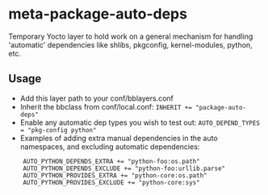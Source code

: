 meta-package-auto-deps
======================

Temporary Yocto layer to hold work on a general mechanism for handling 'automatic' dependencies like shlibs, pkgconfig, kernel-modules, python, etc.

Usage
-----

- Add this layer path to your conf/bblayers.conf
- Inherit the bbclass from conf/local.conf: `INHERIT += "package-auto-deps"`
- Enable any automatic dep types you wish to test out: `AUTO_DEPEND_TYPES = "pkg-config python"`
- Examples of adding extra manual dependencies in the auto namespaces, and excluding
  automatic dependencies:

```
    AUTO_PYTHON_DEPENDS_EXTRA += "python-foo:os.path"
    AUTO_PYTHON_DEPENDS_EXCLUDE += "python-foo:urllib.parse"
    AUTO_PYTHON_PROVIDES_EXTRA += "python-core:os.path"
    AUTO_PYTHON_PROVIDES_EXCLUDE += "python-core:sys"
```
